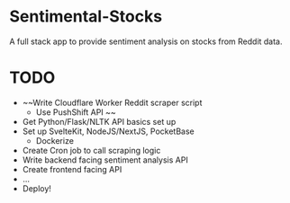 # Sentimental-Stocks
A full stack app to provide sentiment analysis on stocks from Reddit data.

# TODO
- ~~Write Cloudflare Worker Reddit scraper script
  - Use PushShift API ~~
- Get Python/Flask/NLTK API basics set up
- Set up SvelteKit, NodeJS/NextJS, PocketBase
  - Dockerize
- Create Cron job to call scraping logic
- Write backend facing sentiment analysis API 
- Create frontend facing API
- ...
- Deploy!


